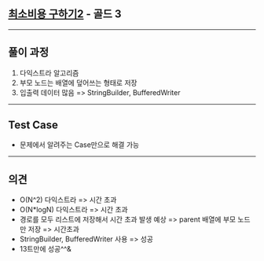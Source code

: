 ## [최소비용 구하기2](https://www.acmicpc.net/problem/11779) - 골드 3

---

## 풀이 과정
1. 다익스트라 알고리즘
2. 부모 노드는 배열에 덮어쓰는 형태로 저장
3. 입출력 데이터 많음 => StringBuilder, BufferedWriter

---

## Test Case
- 문제에서 알려주는 Case만으로 해결 가능

---

## 의견
- O(N^2) 다익스트라 => 시간 초과
- O(N*logN) 다익스트라 => 시간 초과
- 경로를 모두 리스트에 저장해서 시간 초과 발생 예상 => parent 배열에 부모 노드만 저장 => 시간초과
- StringBuilder, BufferedWriter 사용 => 성공
- 13트만에 성공^^&